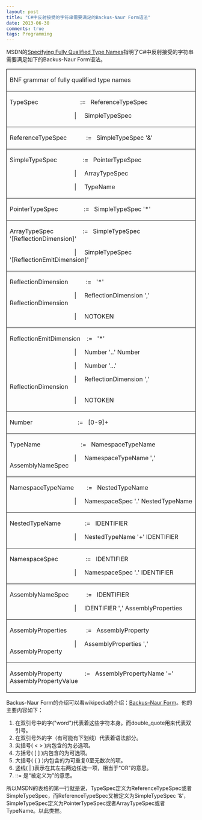 ```yaml
---
layout: post
title: "C#中反射接受的字符串需要满足的Backus-Naur Form语法"
date: 2013-06-30
comments: true
tags: Programming
---
```

<p>MSDN的<a href="http://msdn.microsoft.com/en-us/library/yfsftwz6%28v=vs.110%29.aspx">Specifying Fully Qualified Type Names</a>指明了C#中反射接受的字符串需要满足如下的Backus-Naur Form语法。</p>
<table>
<tbody>
<tr>
<td style="border-color: #000000; border-style: solid; border-width: 1px;">
<p>BNF grammar of fully qualified type names</p>
</td>
</tr>
<tr>
<td style="border-color: #000000; border-style: solid; border-width: 1px;">
<p>TypeSpec&nbsp;&nbsp;&nbsp;&nbsp;&nbsp;&nbsp;&nbsp;&nbsp;&nbsp;&nbsp;&nbsp;&nbsp;&nbsp;&nbsp;&nbsp;&nbsp;&nbsp;&nbsp;&nbsp;&nbsp;&nbsp;&nbsp;&nbsp;&nbsp;&nbsp; :=&nbsp;&nbsp; ReferenceTypeSpec</p>
<p>&nbsp;&nbsp;&nbsp;&nbsp;&nbsp;&nbsp;&nbsp;&nbsp;&nbsp;&nbsp;&nbsp;&nbsp;&nbsp;&nbsp;&nbsp;&nbsp;&nbsp;&nbsp;&nbsp;&nbsp;&nbsp;&nbsp;&nbsp;&nbsp;&nbsp;&nbsp;&nbsp;&nbsp;&nbsp;&nbsp;&nbsp;&nbsp;&nbsp;&nbsp;&nbsp;&nbsp;&nbsp;&nbsp;&nbsp; |&nbsp;&nbsp;&nbsp;&nbsp; SimpleTypeSpec</p>
</td>
</tr>
<tr>
<td style="border-color: #000000; border-style: solid; border-width: 1px;">
<p>ReferenceTypeSpec&nbsp;&nbsp;&nbsp;&nbsp;&nbsp;&nbsp;&nbsp;&nbsp;&nbsp;&nbsp;&nbsp; :=&nbsp;&nbsp; SimpleTypeSpec '&amp;'</p>
</td>
</tr>
<tr>
<td style="border-color: #000000; border-style: solid; border-width: 1px;">
<p>SimpleTypeSpec&nbsp;&nbsp;&nbsp;&nbsp;&nbsp;&nbsp;&nbsp;&nbsp;&nbsp;&nbsp;&nbsp;&nbsp;&nbsp;&nbsp;&nbsp; :=&nbsp;&nbsp; PointerTypeSpec</p>
<p>&nbsp;&nbsp;&nbsp;&nbsp;&nbsp;&nbsp;&nbsp;&nbsp;&nbsp;&nbsp;&nbsp;&nbsp;&nbsp;&nbsp;&nbsp;&nbsp;&nbsp;&nbsp;&nbsp;&nbsp;&nbsp;&nbsp;&nbsp;&nbsp;&nbsp;&nbsp;&nbsp;&nbsp;&nbsp;&nbsp;&nbsp;&nbsp;&nbsp;&nbsp;&nbsp;&nbsp;&nbsp;&nbsp;&nbsp; |&nbsp;&nbsp;&nbsp;&nbsp; ArrayTypeSpec</p>
<p>&nbsp;&nbsp;&nbsp;&nbsp;&nbsp;&nbsp;&nbsp;&nbsp;&nbsp;&nbsp;&nbsp;&nbsp;&nbsp;&nbsp;&nbsp;&nbsp;&nbsp;&nbsp;&nbsp;&nbsp;&nbsp;&nbsp;&nbsp;&nbsp;&nbsp;&nbsp;&nbsp;&nbsp;&nbsp;&nbsp;&nbsp;&nbsp;&nbsp;&nbsp;&nbsp;&nbsp;&nbsp;&nbsp;&nbsp; |&nbsp;&nbsp;&nbsp;&nbsp; TypeName</p>
</td>
</tr>
<tr>
<td style="border-color: #000000; border-style: solid; border-width: 1px;">
<p>PointerTypeSpec&nbsp;&nbsp;&nbsp;&nbsp;&nbsp;&nbsp;&nbsp;&nbsp;&nbsp;&nbsp;&nbsp;&nbsp;&nbsp;&nbsp;&nbsp; :=&nbsp;&nbsp; SimpleTypeSpec '*'</p>
</td>
</tr>
<tr>
<td style="border-color: #000000; border-style: solid; border-width: 1px;">
<p>ArrayTypeSpec&nbsp;&nbsp;&nbsp;&nbsp;&nbsp;&nbsp;&nbsp;&nbsp;&nbsp;&nbsp;&nbsp;&nbsp;&nbsp;&nbsp;&nbsp;&nbsp;&nbsp; :=&nbsp;&nbsp; SimpleTypeSpec '[ReflectionDimension]'</p>
<p>&nbsp;&nbsp;&nbsp;&nbsp;&nbsp;&nbsp;&nbsp;&nbsp;&nbsp;&nbsp;&nbsp;&nbsp;&nbsp;&nbsp;&nbsp;&nbsp;&nbsp;&nbsp;&nbsp;&nbsp;&nbsp;&nbsp;&nbsp;&nbsp;&nbsp;&nbsp;&nbsp;&nbsp;&nbsp;&nbsp;&nbsp;&nbsp;&nbsp;&nbsp;&nbsp;&nbsp;&nbsp;&nbsp;&nbsp; |&nbsp;&nbsp;&nbsp;&nbsp; SimpleTypeSpec '[ReflectionEmitDimension]'</p>
</td>
</tr>
<tr>
<td style="border-color: #000000; border-style: solid; border-width: 1px;">
<p>ReflectionDimension&nbsp;&nbsp;&nbsp;&nbsp;&nbsp;&nbsp;&nbsp;&nbsp;&nbsp;&nbsp; :=&nbsp;&nbsp; '*'</p>
<p>&nbsp;&nbsp;&nbsp;&nbsp;&nbsp;&nbsp;&nbsp;&nbsp;&nbsp;&nbsp;&nbsp;&nbsp;&nbsp;&nbsp;&nbsp;&nbsp;&nbsp;&nbsp;&nbsp;&nbsp;&nbsp;&nbsp;&nbsp;&nbsp;&nbsp;&nbsp;&nbsp;&nbsp;&nbsp;&nbsp;&nbsp;&nbsp;&nbsp;&nbsp;&nbsp;&nbsp;&nbsp;&nbsp;&nbsp; |&nbsp;&nbsp;&nbsp;&nbsp; ReflectionDimension ',' ReflectionDimension</p>
<p>&nbsp;&nbsp;&nbsp;&nbsp;&nbsp;&nbsp;&nbsp;&nbsp;&nbsp;&nbsp;&nbsp;&nbsp;&nbsp;&nbsp;&nbsp;&nbsp;&nbsp;&nbsp;&nbsp;&nbsp;&nbsp;&nbsp;&nbsp;&nbsp;&nbsp;&nbsp;&nbsp;&nbsp;&nbsp;&nbsp;&nbsp;&nbsp;&nbsp;&nbsp;&nbsp;&nbsp;&nbsp;&nbsp;&nbsp; |&nbsp;&nbsp;&nbsp;&nbsp; NOTOKEN</p>
</td>
</tr>
<tr>
<td style="border-color: #000000; border-style: solid; border-width: 1px;">
<p>ReflectionEmitDimension&nbsp;&nbsp;&nbsp; :=&nbsp;&nbsp; '*'</p>
<p>&nbsp;&nbsp;&nbsp;&nbsp;&nbsp;&nbsp;&nbsp;&nbsp;&nbsp;&nbsp;&nbsp;&nbsp;&nbsp;&nbsp;&nbsp;&nbsp;&nbsp;&nbsp;&nbsp;&nbsp;&nbsp;&nbsp;&nbsp;&nbsp;&nbsp;&nbsp;&nbsp;&nbsp;&nbsp;&nbsp;&nbsp;&nbsp;&nbsp;&nbsp;&nbsp;&nbsp;&nbsp;&nbsp;&nbsp; |&nbsp;&nbsp;&nbsp;&nbsp; Number '..' Number</p>
<p>&nbsp;&nbsp;&nbsp;&nbsp;&nbsp;&nbsp;&nbsp;&nbsp;&nbsp;&nbsp;&nbsp;&nbsp;&nbsp;&nbsp;&nbsp;&nbsp;&nbsp;&nbsp;&nbsp;&nbsp;&nbsp;&nbsp;&nbsp;&nbsp;&nbsp;&nbsp;&nbsp;&nbsp;&nbsp;&nbsp;&nbsp;&nbsp;&nbsp;&nbsp;&nbsp;&nbsp;&nbsp;&nbsp;&nbsp; |&nbsp;&nbsp;&nbsp;&nbsp; Number '&hellip;'</p>
<p>&nbsp;&nbsp;&nbsp;&nbsp;&nbsp;&nbsp;&nbsp;&nbsp;&nbsp;&nbsp;&nbsp;&nbsp;&nbsp;&nbsp;&nbsp;&nbsp;&nbsp;&nbsp;&nbsp;&nbsp;&nbsp;&nbsp;&nbsp;&nbsp;&nbsp;&nbsp;&nbsp;&nbsp;&nbsp;&nbsp;&nbsp;&nbsp;&nbsp;&nbsp;&nbsp;&nbsp;&nbsp;&nbsp;&nbsp; |&nbsp;&nbsp;&nbsp;&nbsp; ReflectionDimension ',' ReflectionDimension</p>
<p>&nbsp;&nbsp;&nbsp;&nbsp;&nbsp;&nbsp;&nbsp;&nbsp;&nbsp;&nbsp;&nbsp;&nbsp;&nbsp;&nbsp;&nbsp;&nbsp;&nbsp;&nbsp;&nbsp;&nbsp;&nbsp;&nbsp;&nbsp;&nbsp;&nbsp;&nbsp;&nbsp;&nbsp;&nbsp;&nbsp;&nbsp;&nbsp;&nbsp;&nbsp;&nbsp;&nbsp;&nbsp;&nbsp;&nbsp; |&nbsp;&nbsp;&nbsp;&nbsp; NOTOKEN</p>
</td>
</tr>
<tr>
<td style="border-color: #000000; border-style: solid; border-width: 1px;">
<p>Number&nbsp;&nbsp;&nbsp;&nbsp;&nbsp;&nbsp;&nbsp;&nbsp;&nbsp;&nbsp;&nbsp;&nbsp;&nbsp;&nbsp;&nbsp;&nbsp;&nbsp;&nbsp;&nbsp;&nbsp;&nbsp;&nbsp;&nbsp;&nbsp;&nbsp;&nbsp;&nbsp; :=&nbsp;&nbsp; [0-9]+</p>
</td>
</tr>
<tr>
<td style="border-color: #000000; border-style: solid; border-width: 1px;">
<p>TypeName&nbsp;&nbsp;&nbsp;&nbsp;&nbsp;&nbsp;&nbsp;&nbsp;&nbsp;&nbsp;&nbsp;&nbsp;&nbsp;&nbsp;&nbsp;&nbsp;&nbsp;&nbsp;&nbsp;&nbsp;&nbsp;&nbsp;&nbsp;&nbsp; :=&nbsp;&nbsp; NamespaceTypeName</p>
<p>&nbsp;&nbsp;&nbsp;&nbsp;&nbsp;&nbsp;&nbsp;&nbsp;&nbsp;&nbsp;&nbsp;&nbsp;&nbsp;&nbsp;&nbsp;&nbsp;&nbsp;&nbsp;&nbsp;&nbsp;&nbsp;&nbsp;&nbsp;&nbsp;&nbsp;&nbsp;&nbsp;&nbsp;&nbsp;&nbsp;&nbsp;&nbsp;&nbsp;&nbsp;&nbsp;&nbsp;&nbsp;&nbsp;&nbsp; |&nbsp;&nbsp;&nbsp;&nbsp; NamespaceTypeName ',' AssemblyNameSpec</p>
</td>
</tr>
<tr>
<td style="border-color: #000000; border-style: solid; border-width: 1px;">
<p>NamespaceTypeName&nbsp;&nbsp;&nbsp;&nbsp;&nbsp;&nbsp;&nbsp; :=&nbsp;&nbsp; NestedTypeName</p>
<p>&nbsp;&nbsp;&nbsp;&nbsp;&nbsp;&nbsp;&nbsp;&nbsp;&nbsp;&nbsp;&nbsp;&nbsp;&nbsp;&nbsp;&nbsp;&nbsp;&nbsp;&nbsp;&nbsp;&nbsp;&nbsp;&nbsp;&nbsp;&nbsp;&nbsp;&nbsp;&nbsp;&nbsp;&nbsp;&nbsp;&nbsp;&nbsp;&nbsp;&nbsp;&nbsp;&nbsp;&nbsp;&nbsp;&nbsp; |&nbsp;&nbsp;&nbsp;&nbsp; NamespaceSpec '.' NestedTypeName</p>
</td>
</tr>
<tr>
<td style="border-color: #000000; border-style: solid; border-width: 1px;">
<p>NestedTypeName&nbsp;&nbsp;&nbsp;&nbsp;&nbsp;&nbsp;&nbsp;&nbsp;&nbsp;&nbsp;&nbsp;&nbsp;&nbsp;&nbsp; :=&nbsp;&nbsp; IDENTIFIER</p>
<p>&nbsp;&nbsp;&nbsp;&nbsp;&nbsp;&nbsp;&nbsp;&nbsp;&nbsp;&nbsp;&nbsp;&nbsp;&nbsp;&nbsp;&nbsp;&nbsp;&nbsp;&nbsp;&nbsp;&nbsp;&nbsp;&nbsp;&nbsp;&nbsp;&nbsp;&nbsp;&nbsp;&nbsp;&nbsp;&nbsp;&nbsp;&nbsp;&nbsp;&nbsp;&nbsp;&nbsp;&nbsp;&nbsp;&nbsp; |&nbsp;&nbsp;&nbsp;&nbsp; NestedTypeName '+' IDENTIFIER</p>
</td>
</tr>
<tr>
<td style="border-color: #000000; border-style: solid; border-width: 1px;">
<p>NamespaceSpec&nbsp;&nbsp;&nbsp;&nbsp;&nbsp;&nbsp;&nbsp;&nbsp;&nbsp;&nbsp;&nbsp;&nbsp;&nbsp;&nbsp;&nbsp;&nbsp; :=&nbsp;&nbsp; IDENTIFIER</p>
<p>&nbsp;&nbsp;&nbsp;&nbsp;&nbsp;&nbsp;&nbsp;&nbsp;&nbsp;&nbsp;&nbsp;&nbsp;&nbsp;&nbsp;&nbsp;&nbsp;&nbsp;&nbsp;&nbsp;&nbsp;&nbsp;&nbsp;&nbsp;&nbsp;&nbsp;&nbsp;&nbsp;&nbsp;&nbsp;&nbsp;&nbsp;&nbsp;&nbsp;&nbsp;&nbsp;&nbsp;&nbsp;&nbsp;&nbsp; |&nbsp;&nbsp;&nbsp;&nbsp; NamespaceSpec '.' IDENTIFIER</p>
</td>
</tr>
<tr>
<td style="border-color: #000000; border-style: solid; border-width: 1px;">
<p>AssemblyNameSpec&nbsp;&nbsp;&nbsp;&nbsp;&nbsp;&nbsp;&nbsp;&nbsp;&nbsp;&nbsp; :=&nbsp;&nbsp; IDENTIFIER</p>
<p>&nbsp;&nbsp;&nbsp;&nbsp;&nbsp;&nbsp;&nbsp;&nbsp;&nbsp;&nbsp;&nbsp;&nbsp;&nbsp;&nbsp;&nbsp;&nbsp;&nbsp;&nbsp;&nbsp;&nbsp;&nbsp;&nbsp;&nbsp;&nbsp;&nbsp;&nbsp;&nbsp;&nbsp;&nbsp;&nbsp;&nbsp;&nbsp;&nbsp;&nbsp;&nbsp;&nbsp;&nbsp;&nbsp;&nbsp; |&nbsp;&nbsp;&nbsp;&nbsp; IDENTIFIER ',' AssemblyProperties</p>
</td>
</tr>
<tr>
<td style="border-color: #000000; border-style: solid; border-width: 1px;">
<p>AssemblyProperties&nbsp;&nbsp;&nbsp;&nbsp;&nbsp;&nbsp;&nbsp;&nbsp;&nbsp;&nbsp;&nbsp; :=&nbsp;&nbsp; AssemblyProperty</p>
<p>&nbsp;&nbsp;&nbsp;&nbsp;&nbsp;&nbsp;&nbsp;&nbsp;&nbsp;&nbsp;&nbsp;&nbsp;&nbsp;&nbsp;&nbsp;&nbsp;&nbsp;&nbsp;&nbsp;&nbsp;&nbsp;&nbsp;&nbsp;&nbsp;&nbsp;&nbsp;&nbsp;&nbsp;&nbsp;&nbsp;&nbsp;&nbsp;&nbsp;&nbsp;&nbsp;&nbsp;&nbsp;&nbsp;&nbsp; |&nbsp;&nbsp;&nbsp;&nbsp; AssemblyProperties ',' AssemblyProperty</p>
</td>
</tr>
<tr>
<td style="border-color: #000000; border-style: solid; border-width: 1px;">
<p>AssemblyProperty&nbsp;&nbsp;&nbsp;&nbsp;&nbsp;&nbsp;&nbsp;&nbsp;&nbsp;&nbsp;&nbsp;&nbsp;&nbsp; :=&nbsp;&nbsp; AssemblyPropertyName '=' AssemblyPropertyValue</p>
</td>
</tr>
</tbody>
</table>
<p>Backus-Naur Form的介绍可以看wikipedia的介绍：<a href="http://en.wikipedia.org/wiki/Backus%E2%80%93Naur_Form">Backus&ndash;Naur Form</a>。他的主要内容如下：</p>
<ol>
<li>在双引号中的字("word")代表着这些字符本身。而double_quote用来代表双引号。</li>
<li>在双引号外的字（有可能有下划线）代表着语法部分。</li>
<li>尖括号( &lt; &gt; )内包含的为必选项。</li>
<li>方括号( [ ] )内包含的为可选项。</li>
<li>大括号( { } )内包含的为可重复0至无数次的项。</li>
<li>竖线( | )表示在其左右两边任选一项，相当于"OR"的意思。</li>
<li>::= 是&ldquo;被定义为&rdquo;的意思。</li>
</ol>
<p>所以MSDN的表格的第一行就是说，TypeSpec定义为ReferenceTypeSpec或者SimpleTypeSpec，而ReferenceTypeSpec又被定义为SimpleTypeSpec '&amp;'，SimpleTypeSpec定义为PointerTypeSpec或者ArrayTypeSpec或者TypeName。以此类推。</p>